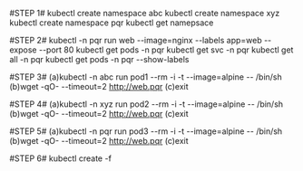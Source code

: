 #STEP 1#
kubectl create namespace abc
kubectl create namespace xyz
kubectl create namespace pqr
kubectl get namepsace

#STEP 2#
kubectl -n pqr run web --image=nginx --labels app=web --expose --port 80
kubectl get pods -n pqr
kubectl get svc -n pqr
kubectl get all -n pqr 
kubectl get pods -n pqr --show-labels


#STEP 3#
(a)kubectl -n abc run pod1 --rm -i -t --image=alpine -- /bin/sh
(b)wget -qO- --timeout=2 http://web.pqr
(c)exit
 
#STEP 4#
(a)kubectl -n xyz run pod2 --rm -i -t --image=alpine -- /bin/sh
(b)wget -qO- --timeout=2 http://web.pqr
(c)exit

#STEP 5#
(a)kubectl -n pqr run pod3 --rm -i -t --image=alpine -- /bin/sh
(b)wget -qO- --timeout=2 http://web.pqr
(c)exit   

#STEP 6#
kubectl create -f  
